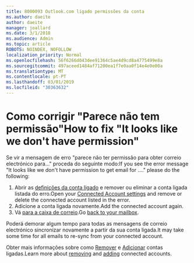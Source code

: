 ```yaml
---
title: 8000093 Outlook.com ligado permissões da conta
ms.author: daeite
author: daeite
manager: joallard
ms.date: 3/1/2018
ms.audience: Admin
ms.topic: article
ROBOTS: NOINDEX, NOFOLLOW
localization_priority: Normal
ms.openlocfilehash: 56f6266d043dee91364c5ae4d9cd8a4775499e8a
ms.sourcegitcommit: 497aceed1484af71200ea1f7e0aa0f14e4e0e00a
ms.translationtype: MT
ms.contentlocale: pt-PT
ms.lasthandoff: 03/01/2019
ms.locfileid: "30363632"
---
```

# <a name="how-to-fix-it-looks-like-we-dont-have-permission"></a><span data-ttu-id="ebc25-102">Como corrigir "Parece não tem permissão"</span><span class="sxs-lookup"><span data-stu-id="ebc25-102">How to fix "It looks like we don't have permission"</span></span>

<span data-ttu-id="ebc25-103">Se vir a mensagem de erro "parece não ter permissão para obter correio electrónico para..." proceda do seguinte modo:</span><span class="sxs-lookup"><span data-stu-id="ebc25-103">If you see the error message "It looks like we don't have permission to get email for ...." please do the following:</span></span>

1. <span data-ttu-id="ebc25-104">Abrir as [definições da conta ligado](https://outlook.live.com/mail/options/mail/accounts) e remover ou eliminar a conta ligada listada do erro.</span><span class="sxs-lookup"><span data-stu-id="ebc25-104">Open your [Connected Account settings](https://outlook.live.com/mail/options/mail/accounts) and remove or delete the connected account listed in the error.</span></span> 
2. <span data-ttu-id="ebc25-105">Adicione a conta ligada novamente.</span><span class="sxs-lookup"><span data-stu-id="ebc25-105">Add the connected account again.</span></span>
3. <span data-ttu-id="ebc25-106">Vá [para a caixa de correio](https://outlook.live.com/mail/inbox).</span><span class="sxs-lookup"><span data-stu-id="ebc25-106">Go [back to your mailbox](https://outlook.live.com/mail/inbox).</span></span>

<span data-ttu-id="ebc25-107">Poderá demorar algum tempo para todas as mensagens de correio electrónico sincronizar novamente a partir da sua conta ligada.</span><span class="sxs-lookup"><span data-stu-id="ebc25-107">It may take some time for all emails to re-sync from your connected account.</span></span>

<span data-ttu-id="ebc25-108">Obter mais informações sobre como [Remover](https://support.office.com/article/0b9a6b95-ff1b-46c1-bf60-d6b3b82c5ac8) e [Adicionar](https://support.office.com/article/c5224df4-5885-4e79-91ba-523aa743f0ba) contas ligadas.</span><span class="sxs-lookup"><span data-stu-id="ebc25-108">Learn more about [removing](https://support.office.com/article/0b9a6b95-ff1b-46c1-bf60-d6b3b82c5ac8) and [adding](https://support.office.com/article/c5224df4-5885-4e79-91ba-523aa743f0ba) connected accounts.</span></span>